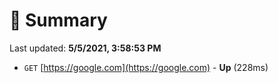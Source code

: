 # 📖 Summary
Last updated: **5/5/2021, 3:58:53 PM**

- `GET` [https://google.com](https://google.com) - **Up** (228ms)
